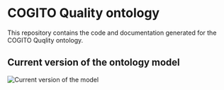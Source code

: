 # COGITO Quality ontology

This repository contains the code and documentation generated for the COGITO Quqlity ontology.

## Current version of the ontology model

![Current version of the model](https://github.com/oeg-upm/cogito-quality-ontology/blob/master/diagram/diagram.png "COGITO Quality ontology")
